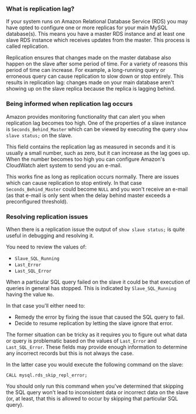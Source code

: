 <!--
.. title: Notes On Amazon RDS Replication Lag
.. slug: notes-on-replication-lag-on-amazon-rds
.. date: 2013/11/13 21:30:00
.. tags: software
.. link:
.. description:
-->

### What is replication lag? ###

If your system runs on Amazon Relational Database Service (RDS) you may have
opted to configure one or more replicas for your main MySQL database(s).
This means you have a master RDS instance and at least one slave RDS instance
which receives updates from the master. This process is called replication.

Replication ensures that changes made on the master database also happen on
the slave after some period of time. For a variety of reasons this period of time
can increase. For example, a long-running query or erroneous query can cause
replication to slow down or stop entirely. This results in replication lag: changes
made on your main database aren't showing up on the slave replica because the
replica is lagging behind.

### Being informed when replication lag occurs ###

Amazon provides monitoring functionality that can alert
you when replication lag becomes too high.
One of the properties of a slave instance is `Seconds_Behind_Master`
which can be viewed by executing the query `show slave status;` on the slave.

This field contains the replication lag as measured in seconds and it is usually a small
number, such as zero, but it can increase as the lag goes up.
When the number becomes too high you can configure Amazon's CloudWatch
alert system to send you an e-mail.

This works fine as long as replication occurs normally. There are issues which
can cause replication to stop entirely. In that case `Seconds_Behind_Master`
could become `NULL` and you won't receive an e-mail (as that e-mail is only
sent when the delay behind master exceeds a preconfigured threshold).

### Resolving replication issues ###

When there is a replication issue the output of `show slave status;` is
quite useful in debugging and resolving it.

You need to review the values of:

- `Slave_SQL_Running`
- `Last_Error`
- `Last_SQL_Error`

When a particular SQL query failed
on the slave it could be that execution of queries in general has stopped. This
is indicated by `Slave_SQL_Running` having the value `No`.

In that case you'll either need to:

- Remedy the error by fixing the issue that caused the SQL query to fail.
- Decide to resume replication by letting the slave ignore that error.

The former situation can be tricky as it requires you to figure out what
data or query is problematic based on the values of `Last_Error` and
`Last_SQL_Error`. These fields may provide enough information to determine
any incorrect records but this is not always the case.

In the latter case you would execute the following command on the slave:

    CALL mysql.rds_skip_repl_error;

You should only run this command when you've determined that skipping the
SQL query won't lead to inconsistent data or incorrect data on the slave (or,
at least, that this is allowed to occur by skipping that particular SQL query).